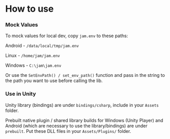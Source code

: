 # How to use
### Mock Values
To mock values for local dev, copy `jam.env` to these paths:

Android - `/data/local/tmp/jam.env`

Linux - `/home/jam/jam.env`

Windows - `C:\jam\jam.env`

Or use the `SetEnvPath() / set_env_path()` function and pass in the string to the path you want to use before calling the lib.  

### Use in Unity
Unity library (bindings) are under `bindings/csharp`, include in your `Assets` folder.

Prebuilt native plugin / shared library builds for Windows (Unity Player) and Android (which are necessary to use the library/bindings) are under `prebuilt`. Put these DLL files in your `Assets/Plugins/` folder.